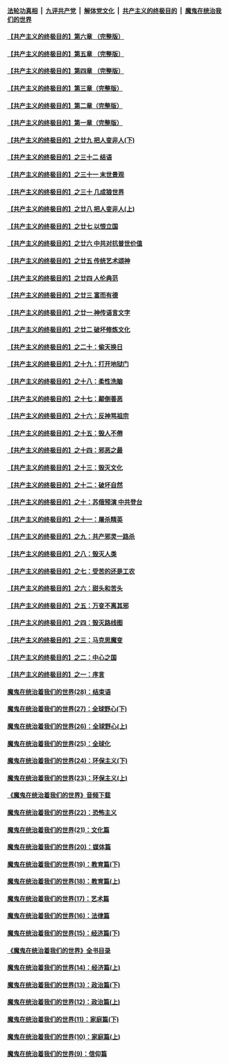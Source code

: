 ####  [法轮功真相](../../../../basic/blob/master/README.md?t=05160431) &nbsp;|&nbsp; [九评共产党](../../../../9ping.md/blob/master/README.md?t=05160431) &nbsp;|&nbsp; [解体党文化](../../../../jtdwh.md/blob/master/README.md?t=05160431)  &nbsp;|&nbsp; [共产主义的终极目的](../../../../gczydzjmd.md/blob/master/README.md?t=05160431) &nbsp;|&nbsp; [魔鬼在统治我们的世界](../../../../mgztzwmdsj.md/blob/master/README.md?t=05160431) 

#### [【共产主义的终极目的】第六章 （完整版）](../pages/nsc422/n11428913.md?t=05160431) 

#### [【共产主义的终极目的】第五章 （完整版）](../pages/nsc422/n11428912.md?t=05160431) 

#### [【共产主义的终极目的】第四章 （完整版）](../pages/nsc422/n11428907.md?t=05160431) 

#### [【共产主义的终极目的】第三章（完整版）](../pages/nsc422/n11428848.md?t=05160431) 

#### [【共产主义的终极目的】第二章（完整版）](../pages/nsc422/n11428831.md?t=05160431) 

#### [【共产主义的终极目的】第一章（完整版）](../pages/nsc422/n11417651.md?t=05160431) 

#### [【共产主义的终极目的】之廿九 把人变非人(下)](../pages/nsc422/n11344140.md?t=05160431) 

#### [【共产主义的终极目的】之三十二 结语](../pages/nsc422/n11360535.md?t=05160431) 

#### [【共产主义的终极目的】之三十一 末世景观](../pages/nsc422/n11351129.md?t=05160431) 

#### [【共产主义的终极目的】之三十 几成狼世界](../pages/nsc422/n11348280.md?t=05160431) 

#### [【共产主义的终极目的】之廿八 把人变非人(上)](../pages/nsc422/n11340492.md?t=05160431) 

#### [【共产主义的终极目的】之廿七 以恨立国](../pages/nsc422/n11336944.md?t=05160431) 

#### [【共产主义的终极目的】之廿六 中共对抗普世价值](../pages/nsc422/n11324785.md?t=05160431) 

#### [【共产主义的终极目的】之廿五 传统艺术颂神](../pages/nsc422/n11296396.md?t=05160431) 

#### [【共产主义的终极目的】之廿四 人伦典范](../pages/nsc422/n11296397.md?t=05160431) 

#### [【共产主义的终极目的】之廿三 富而有德](../pages/nsc422/n11283598.md?t=05160431) 

#### [【共产主义的终极目的】之廿一 神传语言文字](../pages/nsc422/n11263265.md?t=05160431) 

#### [【共产主义的终极目的】之廿二 破坏修炼文化](../pages/nsc422/n11245728.md?t=05160431) 

#### [【共产主义的终极目的】之二十：偷天换日](../pages/nsc422/n11238846.md?t=05160431) 

#### [【共产主义的终极目的】之十九：打开地狱门](../pages/nsc422/n11206376.md?t=05160431) 

#### [【共产主义的终极目的】之十八：柔性洗脑](../pages/nsc422/n11199994.md?t=05160431) 

#### [【共产主义的终极目的】之十七：颠倒善恶](../pages/nsc422/n11179782.md?t=05160431) 

#### [【共产主义的终极目的】之十六：反神骂祖宗](../pages/nsc422/n11166798.md?t=05160431) 

#### [【共产主义的终极目的】之十五：毁人不倦](../pages/nsc422/n11166792.md?t=05160431) 

#### [【共产主义的终极目的】之十四：邪恶之最](../pages/nsc422/n11150249.md?t=05160431) 

#### [【共产主义的终极目的】之十三：毁灭文化](../pages/nsc422/n11135227.md?t=05160431) 

#### [【共产主义的终极目的】之十二：破坏自然](../pages/nsc422/n11135214.md?t=05160431) 

#### [【共产主义的终极目的】之十：苏俄预演 中共登台](../pages/nsc422/n11118424.md?t=05160431) 

#### [【共产主义的终极目的】之十一：屠杀精英](../pages/nsc422/n11118442.md?t=05160431) 

#### [【共产主义的终极目的】之九：共产邪灵一路杀](../pages/nsc422/n11114139.md?t=05160431) 

#### [【共产主义的终极目的】之八：毁灭人类](../pages/nsc422/n11108503.md?t=05160431) 

#### [【共产主义的终极目的】之七：受苦的还是工农](../pages/nsc422/n11101809.md?t=05160431) 

#### [【共产主义的终极目的】之六：甜头和苦头](../pages/nsc422/n11096971.md?t=05160431) 

#### [【共产主义的终极目的】之五：万变不离其邪](../pages/nsc422/n11091285.md?t=05160431) 

#### [【共产主义的终极目的】之四：毁灭路线图](../pages/nsc422/n11086284.md?t=05160431) 

#### [【共产主义的终极目的】之三：马克思魔变](../pages/nsc422/n11061941.md?t=05160431) 

#### [【共产主义的终极目的】之二：中心之国](../pages/nsc422/n11047728.md?t=05160431) 

#### [【共产主义的终极目的】之一：序言](../pages/nsc422/n11086077.md?t=05160431) 

#### [魔鬼在统治着我们的世界(28)：结束语](../pages/nsc422/n10936246.md?t=05160431) 

#### [魔鬼在统治着我们的世界(27)：全球野心(下)](../pages/nsc422/n10928319.md?t=05160431) 

#### [魔鬼在统治着我们的世界(26)：全球野心(上)](../pages/nsc422/n10900318.md?t=05160431) 

#### [魔鬼在统治着我们的世界(25)：全球化](../pages/nsc422/n10788205.md?t=05160431) 

#### [魔鬼在统治着我们的世界(24)：环保主义(下)](../pages/nsc422/n10695307.md?t=05160431) 

#### [魔鬼在统治着我们的世界(23)：环保主义(上)](../pages/nsc422/n10688613.md?t=05160431) 

#### [《魔鬼在统治着我们的世界》音频下载](../pages/nsc422/n10635553.md?t=05160431) 

#### [魔鬼在统治着我们的世界(22)：恐怖主义](../pages/nsc422/n10614727.md?t=05160431) 

#### [魔鬼在统治着我们的世界(21)：文化篇](../pages/nsc422/n10597706.md?t=05160431) 

#### [魔鬼在统治着我们的世界(20)：媒体篇](../pages/nsc422/n10586579.md?t=05160431) 

#### [魔鬼在统治着我们的世界(19)：教育篇(下)](../pages/nsc422/n10564808.md?t=05160431) 

#### [魔鬼在统治着我们的世界(18)：教育篇(上)](../pages/nsc422/n10526970.md?t=05160431) 

#### [魔鬼在统治着我们的世界(17)：艺术篇](../pages/nsc422/n10499093.md?t=05160431) 

#### [魔鬼在统治着我们的世界(16)：法律篇](../pages/nsc422/n10485969.md?t=05160431) 

#### [魔鬼在统治着我们的世界(15)：经济篇(下)](../pages/nsc422/n10469975.md?t=05160431) 

#### [《魔鬼在统治着我们的世界》全书目录](../pages/nsc422/n10464261.md?t=05160431) 

#### [魔鬼在统治着我们的世界(14)：经济篇(上)](../pages/nsc422/n10457370.md?t=05160431) 

#### [魔鬼在统治着我们的世界(13)：政治篇(下)](../pages/nsc422/n10448270.md?t=05160431) 

#### [魔鬼在统治着我们的世界(12)：政治篇(上)](../pages/nsc422/n10444576.md?t=05160431) 

#### [魔鬼在统治着我们的世界(11)：家庭篇(下)](../pages/nsc422/n10440961.md?t=05160431) 

#### [魔鬼在统治着我们的世界(10)：家庭篇(上)](../pages/nsc422/n10435448.md?t=05160431) 

#### [魔鬼在统治着我们的世界(9)：信仰篇](../pages/nsc422/n10432159.md?t=05160431) 

